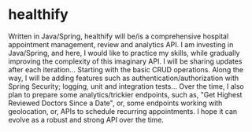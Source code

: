 # healthify
Written in Java/Spring, healthify will be/is a comprehensive hospital appointment management, review and analytics API.
I am investing in Java/Spring, and here, I would like to practice my skills, while gradually improving the complexity of this imaginary API.
I will be sharing updates after each iteration...
Starting with the basic CRUD operations. Along the way, I will be adding features such as authentication/authorization with Spring Security; logging, unit and integration tests...
Over the time, I also plan to prepare some analytics/trickier endpoints, such as, "Get Highest Reviewed Doctors Since a Date", or, some endpoints working with geolocation, or, APIs to schedule recurring appointments.
I hope it can evolve as a robust and strong API over the time.
